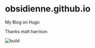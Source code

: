# obsidienne.github.io
My Blog on Hugo

Thanks matt harrison

![build](https://github.com/obsidienne/obsidienne.github.io/workflows/build/badge.svg)